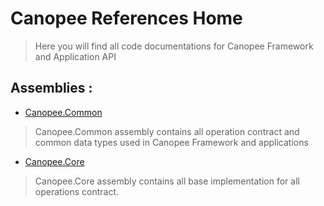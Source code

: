 # Canopee References Home

> Here you will find all code documentations for Canopee Framework and Application API

## Assemblies  :

- [Canopee.Common](Canopee.Common.md)
> Canopee.Common assembly contains all operation contract and common data types used in Canopee Framework and applications
- [Canopee.Core](Canopee.Core.md)
> Canopee.Core assembly contains all base implementation for all operations contract.